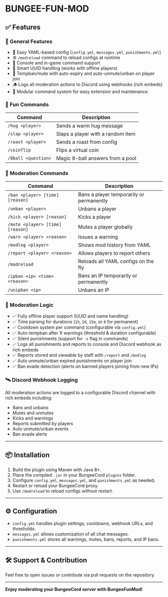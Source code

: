 # BUNGEE-FUN-MOD

## ✅ Features

### 🧩 General Features
- 🔧 Easy YAML-based config (`config.yml`, `messages.yml`, `punishments.yml`)
- ⚙️ `/modreload` command to reload configs at runtime
- 🔐 Console and in-game command support
- 🧠 Smart UUID handling (works with offline players)
- 🔄 Tempban/mute with auto-expiry and auto-unmute/unban on player join
- 🪵 Logs all moderation actions to Discord using webhooks (rich embeds)
- 📝 Modular command system for easy extension and maintenance

### 🎉 Fun Commands
| Command         | Description                         |
| --------------- | --------------------------------- |
| `/hug <player>` | Sends a warm hug message           |
| `/slap <player>`| Slaps a player with a random item |
| `/roast <player>` | Sends a roast from config          |
| `/coinflip`     | Flips a virtual coin               |
| `/8ball <question>` | Magic 8-ball answers from a pool   |

### 🔨 Moderation Commands
| Command                    | Description                                 |
| -------------------------- | ------------------------------------------- |
| `/ban <player> [time] [reason]`   | Bans a player temporarily or permanently    |
| `/unban <player>`          | Unbans a player                             |
| `/kick <player> [reason]`  | Kicks a player                             |
| `/mute <player> [time] [reason]`  | Mutes a player globally                      |
| `/warn <player> <reason>`  | Issues a warning                           |
| `/modlog <player>`         | Shows mod history from YAML                |
| `/report <player> <reason>`| Allows players to report others            |
| `/modreload`               | Reloads all YAML configs on the fly        |
| `/ipban <ip> <time> <reason>` | Bans an IP temporarily or permanently       |
| `/unipban <ip>`            | Unbans an IP                              |

### 🔐 Moderation Logic
- ✅ Fully offline player support (UUID and name handling)
- ✅ Time parsing for durations (`1h`, `2d`, `15m`, or `0` for permanent)
- ✅ Cooldown system per command (configurable via `config.yml`)
- ✅ Auto-tempban after X warnings (threshold & duration configurable)
- ✅ Silent punishments (support for `-s` flag in commands)
- ✅ Logs all punishments and reports to console and Discord webhook as rich embeds
- ✅ Reports stored and viewable by staff with `/report` and `/modlog`
- ✅ Auto unmute/unban expired punishments on player join
- ✅ Ban evade detection (alerts on banned players joining from new IPs)

### 🛰 Discord Webhook Logging
All moderation actions are logged to a configurable Discord channel with rich embeds including:

- Bans and unbans
- Mutes and unmutes
- Kicks and warnings
- Reports submitted by players
- Auto unmute/unban events
- Ban evade alerts

---

## 📦 Installation

1. Build the plugin using Maven with Java 8+.
2. Place the compiled `.jar` in your BungeeCord `plugins` folder.
3. Configure `config.yml`, `messages.yml`, and `punishments.yml` as needed.
4. Restart or reload your BungeeCord proxy.
5. Use `/modreload` to reload configs without restart.

---

## ⚙️ Configuration

- `config.yml` handles plugin settings, cooldowns, webhook URLs, and thresholds.
- `messages.yml` allows customization of all chat messages.
- `punishments.yml` stores all warnings, mutes, bans, reports, and IP bans.

---

## 🛠 Support & Contribution

Feel free to open issues or contribute via pull requests on the repository.

---

**Enjoy moderating your BungeeCord server with BungeeFunMod!**
